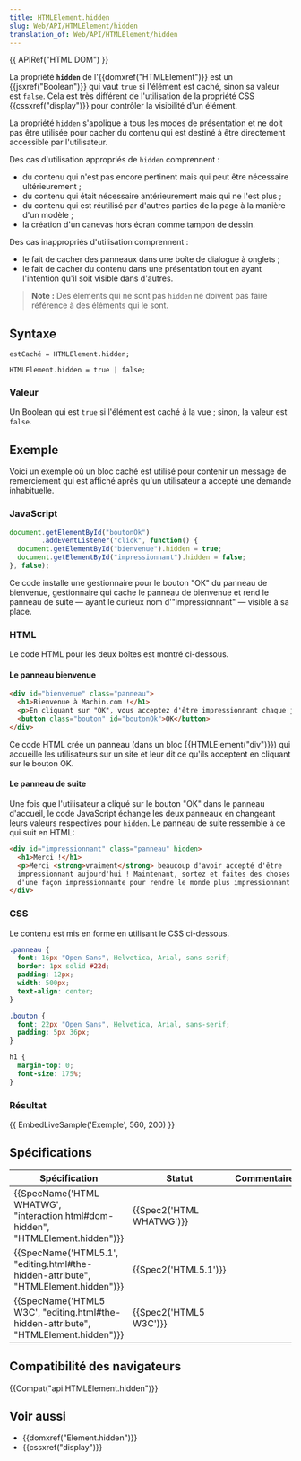 ```yaml
---
title: HTMLElement.hidden
slug: Web/API/HTMLElement/hidden
translation_of: Web/API/HTMLElement/hidden
---
```

{{ APIRef("HTML DOM") }}

La propriété **`hidden`** de l'{{domxref("HTMLElement")}} est un {{jsxref("Boolean")}} qui vaut `true` si l'élément est caché, sinon sa valeur est `false`. Cela est très différent de l'utilisation de la propriété CSS {{cssxref("display")}} pour contrôler la visibilité d'un élément.

La propriété `hidden` s'applique à tous les modes de présentation et ne doit pas être utilisée pour cacher du contenu qui est destiné à être directement accessible par l'utilisateur.

Des cas d'utilisation appropriés de `hidden` comprennent :

- du contenu qui n'est pas encore pertinent mais qui peut être nécessaire ultérieurement ;
- du contenu qui était nécessaire antérieurement mais qui ne l'est plus ;
- du contenu qui est réutilisé par d'autres parties de la page à la manière d'un modèle ;
- la création d'un canevas hors écran comme tampon de dessin.

Des cas inappropriés d'utilisation comprennent :

- le fait de cacher des panneaux dans une boîte de dialogue à onglets ;
- le fait de cacher du contenu dans une présentation tout en ayant l'intention qu'il soit visible dans d'autres.

> **Note :** Des éléments qui ne sont pas `hidden` ne doivent pas faire référence à des éléments qui le sont.

## Syntaxe

    estCaché = HTMLElement.hidden;

    HTMLElement.hidden = true | false;

### Valeur

Un Boolean qui est `true` si l'élément est caché à la vue ; sinon, la valeur est `false`.

## Exemple

Voici un exemple où un bloc caché est utilisé pour contenir un message de remerciement qui est affiché après qu'un utilisateur a accepté une demande inhabituelle.

### JavaScript

```js
document.getElementById("boutonOk")
        .addEventListener("click", function() {
  document.getElementById("bienvenue").hidden = true;
  document.getElementById("impressionnant").hidden = false;
}, false);
```

Ce code installe une gestionnaire pour le bouton "OK" du panneau de bienvenue, gestionnaire qui cache le panneau de bienvenue et rend le panneau de suite — ayant le curieux nom d'"impressionnant" — visible à sa place.

### HTML

Le code HTML pour les deux boîtes est montré ci-dessous.

#### Le panneau bienvenue

```html
<div id="bienvenue" class="panneau">
  <h1>Bienvenue à Machin.com !</h1>
  <p>En cliquant sur "OK", vous acceptez d'être impressionnant chaque jour !</p>
  <button class="bouton" id="boutonOk">OK</button>
</div>
```

Ce code HTML crée un panneau (dans un bloc {{HTMLElement("div")}}) qui accueille les utilisateurs sur un site et leur dit ce qu'ils acceptent en cliquant sur le bouton OK.

#### Le panneau de suite

Une fois que l'utilisateur a cliqué sur le bouton "OK" dans le panneau d'accueil, le code JavaScript échange les deux panneaux en changeant leurs valeurs respectives pour `hidden`. Le panneau de suite ressemble à ce qui suit en HTML:

```html
<div id="impressionnant" class="panneau" hidden>
  <h1>Merci !</h1>
  <p>Merci <strong>vraiment</strong> beaucoup d'avoir accepté d'être
  impressionnant aujourd'hui ! Maintenant, sortez et faites des choses impressionnantes
  d'une façon impressionnante pour rendre le monde plus impressionnant !</p>
</div>
```

### CSS

Le contenu est mis en forme en utilisant le CSS ci-dessous.

```css
.panneau {
  font: 16px "Open Sans", Helvetica, Arial, sans-serif;
  border: 1px solid #22d;
  padding: 12px;
  width: 500px;
  text-align: center;
}

.bouton {
  font: 22px "Open Sans", Helvetica, Arial, sans-serif;
  padding: 5px 36px;
}

h1 {
  margin-top: 0;
  font-size: 175%;
}
```

### Résultat

{{ EmbedLiveSample('Exemple', 560, 200) }}

## Spécifications

| Spécification                                                                                                    | Statut                           | Commentaire |
| ---------------------------------------------------------------------------------------------------------------- | -------------------------------- | ----------- |
| {{SpecName('HTML WHATWG', "interaction.html#dom-hidden", "HTMLElement.hidden")}}     | {{Spec2('HTML WHATWG')}} |             |
| {{SpecName('HTML5.1', "editing.html#the-hidden-attribute", "HTMLElement.hidden")}}     | {{Spec2('HTML5.1')}}     |             |
| {{SpecName('HTML5 W3C', "editing.html#the-hidden-attribute", "HTMLElement.hidden")}} | {{Spec2('HTML5 W3C')}}     |             |

## Compatibilité des navigateurs

{{Compat("api.HTMLElement.hidden")}}

## Voir aussi

- {{domxref("Element.hidden")}}
- {{cssxref("display")}}
